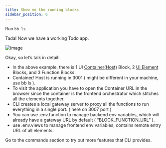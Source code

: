 ```yaml
---
title: Show me the running blocks
sidebar_position: 6
---
```


Run `bb ls`

Tada! Now we have a working Todo app.

![image](https://user-images.githubusercontent.com/33730398/218434327-5595fab8-8c6a-4cc1-a886-6911e77d0392.png)

Okay, so let’s talk in detail:

- In the above example, there is 1 UI [Container(Host)](/docs/core-concepts/type-of-blocks#container-block) Block, 2 [UI Element](/docs/core-concepts/type-of-blocks#ui-elements) Blocks, and 3 Function Blocks.
- Container/ Host is running in 3001 ( might be different in your machine, use bb ls ).
- To visit the application you have to open the Container URL in the browser since the container is the frontend orchestrator which stitches all the elements together.
- CLI creates a local gateway server to proxy all the functions to run everything in a single port. ( here on 3007 port )
- You can use .env.function to manage backend env variables, which will already have a gateway URL by default ( “BLOCK_FUNCTION_URL” ).
- use .env.views to manage frontend env variables, contains remote entry URL of all elements.

Go to the commands section to try out more features that CLI provides.

